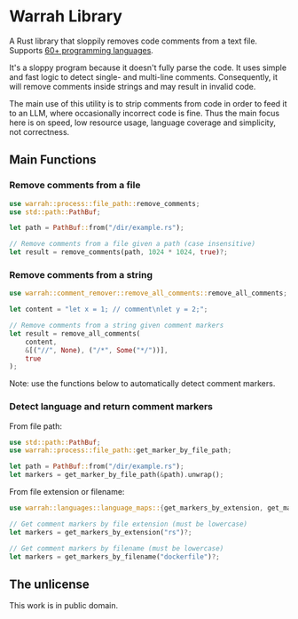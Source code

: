 # Warrah Library

A Rust library that sloppily removes code comments from a text file. Supports [60+ programming languages](https://github.com/evgenyneu/warrah/blob/main/docs/languages.md).

It's a sloppy program because it doesn't fully parse the code. It uses simple and fast logic to detect single- and multi-line comments. Consequently, it will remove comments inside strings and may result in invalid code.

The main use of this utility is to strip comments from code in order to feed it to an LLM, where occasionally incorrect code is fine. Thus the main focus here is on speed, low resource usage, language coverage and simplicity, not correctness.

## Main Functions

### Remove comments from a file

```rust
use warrah::process::file_path::remove_comments;
use std::path::PathBuf;

let path = PathBuf::from("/dir/example.rs");

// Remove comments from a file given a path (case insensitive)
let result = remove_comments(path, 1024 * 1024, true)?;
```

### Remove comments from a string

```rust
use warrah::comment_remover::remove_all_comments::remove_all_comments;

let content = "let x = 1; // comment\nlet y = 2;";

// Remove comments from a string given comment markers
let result = remove_all_comments(
    content,
    &[("//", None), ("/*", Some("*/"))],
    true
);
```

Note: use the functions below to automatically detect comment markers.

### Detect language and return comment markers

From file path:

```rust
use std::path::PathBuf;
use warrah::process::file_path::get_marker_by_file_path;

let path = PathBuf::from("/dir/example.rs");
let markers = get_marker_by_file_path(&path).unwrap();
```

From file extension or filename:

```rust
use warrah::languages::language_maps::{get_markers_by_extension, get_markers_by_filename};

// Get comment markers by file extension (must be lowercase)
let markers = get_markers_by_extension("rs")?;

// Get comment markers by filename (must be lowercase)
let markers = get_markers_by_filename("dockerfile")?;
```

## The unlicense

This work is in public domain.
